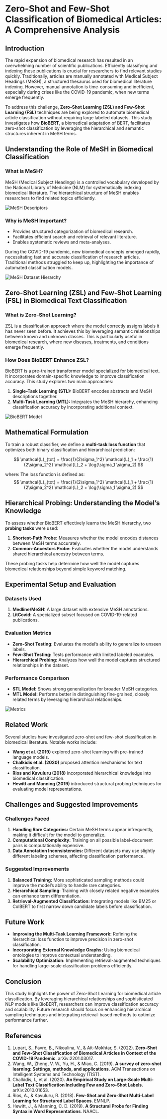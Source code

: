 
# Zero-Shot and Few-Shot Classification of Biomedical Articles: A Comprehensive Analysis

## Introduction
The rapid expansion of biomedical research has resulted in an overwhelming number of scientific publications. Efficiently classifying and indexing these publications is crucial for researchers to find relevant studies quickly. Traditionally, articles are manually annotated with Medical Subject Headings (MeSH), a structured thesaurus used for biomedical literature indexing. However, manual annotation is time-consuming and inefficient, especially during crises like the COVID-19 pandemic, when new terms emerge frequently.

To address this challenge, **Zero-Shot Learning (ZSL) and Few-Shot Learning (FSL)** techniques are being explored to automate biomedical article classification without requiring large labeled datasets. This study investigates how **BioBERT**, a biomedical adaptation of BERT, facilitates zero-shot classification by leveraging the hierarchical and semantic structures inherent in MeSH terms.

## Understanding the Role of MeSH in Biomedical Classification
### What is MeSH?
MeSH (Medical Subject Headings) is a controlled vocabulary developed by the National Library of Medicine (NLM) for systematically indexing biomedical literature. The hierarchical structure of MeSH enables researchers to find related topics efficiently.

![MeSH Descriptors](images/mesh_descriptors.png)

### Why is MeSH Important?
- Provides structured categorization of biomedical research.
- Facilitates efficient search and retrieval of relevant literature.
- Enables systematic reviews and meta-analyses.

During the COVID-19 pandemic, new biomedical concepts emerged rapidly, necessitating fast and accurate classification of research articles. Traditional methods struggled to keep up, highlighting the importance of automated classification models.

![MeSH Dataset Hierarchy](images/mesh_dataset_hierarchy.png)

## Zero-Shot Learning (ZSL) and Few-Shot Learning (FSL) in Biomedical Text Classification
### What is Zero-Shot Learning?
ZSL is a classification approach where the model correctly assigns labels it has never seen before. It achieves this by leveraging semantic relationships between known and unknown classes. This is particularly useful in biomedical research, where new diseases, treatments, and conditions emerge frequently.

### How Does BioBERT Enhance ZSL?
BioBERT is a pre-trained transformer model specialized for biomedical text. It incorporates domain-specific knowledge to improve classification accuracy. This study explores two main approaches:
1. **Single-Task Learning (STL):** BioBERT encodes abstracts and MeSH descriptions together.
2. **Multi-Task Learning (MTL):** Integrates the MeSH hierarchy, enhancing classification accuracy by incorporating additional context.

![BioBERT Model](images/bio_bert_model.png)

## Mathematical Formulation
To train a robust classifier, we define a **multi-task loss function** that optimizes both binary classification and hierarchical prediction:

$$ 
\mathcal{L}_{tot} = \frac{1}{2\sigma_1^2} \mathcal{L}_1 + \frac{1}{2\sigma_2^2} \mathcal{L}_2 + \log(\sigma_1 \sigma_2)
$$


where:
The loss function is defined as:
$$ 
\mathcal{L}_{tot} = \frac{1}{2\sigma_1^2} \mathcal{L}_1 + \frac{1}{2\sigma_2^2} \mathcal{L}_2 + \log(\sigma_1 \sigma_2) 
$$

## Hierarchical Probing: Understanding the Model’s Knowledge
To assess whether BioBERT effectively learns the MeSH hierarchy, two **probing tasks** were used:
1. **Shortest-Path Probe:** Measures whether the model encodes distances between MeSH terms accurately.
2. **Common-Ancestors Probe:** Evaluates whether the model understands shared hierarchical ancestry between terms.

These probing tasks help determine how well the model captures biomedical relationships beyond simple keyword matching.

## Experimental Setup and Evaluation
### Datasets Used
1. **Medline/MeSH:** A large dataset with extensive MeSH annotations.
2. **LitCovid:** A specialized subset focused on COVID-19-related publications.

### Evaluation Metrics
- **Zero-Shot Testing:** Evaluates the model’s ability to generalize to unseen labels.
- **Few-Shot Testing:** Tests performance with limited labeled examples.
- **Hierarchical Probing:** Analyzes how well the model captures structured relationships in the dataset.

### Performance Comparison
- **STL Model:** Shows strong generalization for broader MeSH categories.
- **MTL Model:** Performs better in distinguishing fine-grained, closely related terms by leveraging hierarchical relationships.

![Metrics](images/metrics.png)

## Related Work
Several studies have investigated zero-shot and few-shot classification in biomedical literature. Notable works include:
- **Wang et al. (2019)** explored zero-shot learning with pre-trained language models.
- **Chalkidis et al. (2020)** proposed attention mechanisms for text classification.
- **Rios and Kavuluru (2018)** incorporated hierarchical knowledge into biomedical classification.
- **Hewitt and Manning (2019)** introduced structural probing techniques for evaluating model representations.

## Challenges and Suggested Improvements
### Challenges Faced
1. **Handling Rare Categories:** Certain MeSH terms appear infrequently, making it difficult for the model to generalize.
2. **Computational Complexity:** Training on all possible label-document pairs is computationally expensive.
3. **Data Annotation Inconsistencies:** Different datasets may use slightly different labeling schemes, affecting classification performance.

### Suggested Improvements
1. **Balanced Training:** More sophisticated sampling methods could improve the model’s ability to handle rare categories.
2. **Hierarchical Sampling:** Training with closely related negative examples can enhance term differentiation.
3. **Retrieval-Augmented Classification:** Integrating models like BM25 or ColBERT to first narrow down candidate labels before classification.

## Future Work
- **Improving the Multi-Task Learning Framework:** Refining the hierarchical loss function to improve precision in zero-shot classification.
- **Incorporating External Knowledge Graphs:** Using biomedical ontologies to improve contextual understanding.
- **Scalability Optimization:** Implementing retrieval-augmented techniques for handling large-scale classification problems efficiently.

## Conclusion
This study highlights the power of Zero-Shot Learning for biomedical article classification. By leveraging hierarchical relationships and sophisticated NLP models like BioBERT, researchers can improve classification accuracy and scalability. Future research should focus on enhancing hierarchical sampling techniques and integrating retrieval-based methods to optimize performance further.

## References
1. Lupart, S., Favre, B., Nikoulina, V., & Ait-Mokhtar, S. (2022). **Zero-Shot and Few-Shot Classification of Biomedical Articles in Context of the COVID-19 Pandemic**. arXiv:2201.03017.
2. Wang, W., Zheng, V. W., Yu, H., & Miao, C. (2019). **A survey of zero-shot learning: Settings, methods, and applications**. ACM Transactions on Intelligent Systems and Technology (TIST).
3. Chalkidis, I., et al. (2020). **An Empirical Study on Large-Scale Multi-Label Text Classification Including Few and Zero-Shot Labels**. arXiv:2010.01653.
4. Rios, A., & Kavuluru, R. (2018). **Few-Shot and Zero-Shot Multi-Label Learning for Structured Label Spaces**. EMNLP.
5. Hewitt, J., & Manning, C. D. (2019). **A Structural Probe for Finding Syntax in Word Representations**. NAACL.

